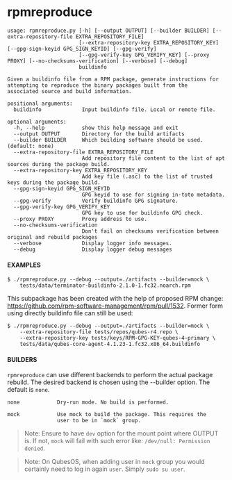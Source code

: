 rpmreproduce
===

```
usage: rpmreproduce.py [-h] [--output OUTPUT] [--builder BUILDER] [--extra-repository-file EXTRA_REPOSITORY_FILE]
                       [--extra-repository-key EXTRA_REPOSITORY_KEY] [--gpg-sign-keyid GPG_SIGN_KEYID] [--gpg-verify]
                       [--gpg-verify-key GPG_VERIFY_KEY] [--proxy PROXY] [--no-checksums-verification] [--verbose] [--debug]
                       buildinfo

Given a buildinfo file from a RPM package, generate instructions for attempting to reproduce the binary packages built from the
associated source and build information.

positional arguments:
  buildinfo             Input buildinfo file. Local or remote file.

optional arguments:
  -h, --help            show this help message and exit
  --output OUTPUT       Directory for the build artifacts
  --builder BUILDER     Which building software should be used. (default: none)
  --extra-repository-file EXTRA_REPOSITORY_FILE
                        Add repository file content to the list of apt sources during the package build.
  --extra-repository-key EXTRA_REPOSITORY_KEY
                        Add key file (.asc) to the list of trusted keys during the package build.
  --gpg-sign-keyid GPG_SIGN_KEYID
                        GPG keyid to use for signing in-toto metadata.
  --gpg-verify          Verify buildinfo GPG signature.
  --gpg-verify-key GPG_VERIFY_KEY
                        GPG key to use for buildinfo GPG check.
  --proxy PROXY         Proxy address to use.
  --no-checksums-verification
                        Don't fail on checksums verification between original and rebuild packages
  --verbose             Display logger info messages.
  --debug               Display logger debug messages
```

#### EXAMPLES

```
$ ./rpmreproduce.py --debug --output=./artifacts --builder=mock \
    tests/data/terminator-buildinfo-2.1.0-1.fc32.noarch.rpm
```
This subpackage has been created with the help of proposed RPM change: https://github.com/rpm-software-management/rpm/pull/1532. Former form using directly buildinfo file can still be used:
```
$ ./rpmreproduce.py --debug --output=./artifacts --builder=mock \
    --extra-repository-file tests/repos/qubes-r4.repo \
    --extra-repository-key tests/keys/RPM-GPG-KEY-qubes-4-primary \
    tests/data/qubes-core-agent-4.1.23-1.fc32.x86_64.buildinfo
```

####  BUILDERS

`rpmreproduce` can use different backends to perform the actual package rebuild.
The desired backend is chosen using the --builder option. The default is `none`.

    none            Dry-run mode. No build is performed.

    mock            Use mock to build the package. This requires the
                    user to be in `mock` group.

> Note: Ensure to have `dev` option for the mount point where OUTPUT is. If not, `mock` will fail with
> such error like: `/dev/null: Permission denied`.

> Note: On QubesOS, when adding user in `mock` group you would certainly need to log in again `user`. Simply
> `sudo su user`.
```
